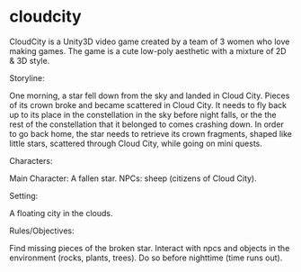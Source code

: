 # cloudcity

CloudCity is a Unity3D video game created by a team of 3 women who love making games.
The game is a cute low-poly aesthetic with a mixture of 2D & 3D style.

Storyline:

One morning, a star fell down from the sky and landed in Cloud City. Pieces of its crown broke and became scattered in Cloud City.
It needs to fly back up to its place in the constellation in the sky before night falls, or the the rest of the constellation that it belonged to comes crashing down.
In order to go back home, the star needs to retrieve its crown fragments, shaped like little stars, scattered through Cloud City, while going on mini quests.

Characters:

Main Character: A fallen star.
NPCs: sheep (citizens of Cloud City).

Setting:

A floating city in the clouds.

Rules/Objectives:

Find missing pieces of the broken star.
Interact with npcs and objects in the environment (rocks, plants, trees).
Do so before nighttime (time runs out).
